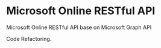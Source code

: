# Microsoft Online RESTful API

Microsoft Online RESTful API base on Microsoft Graph API

Code Refactoring.
